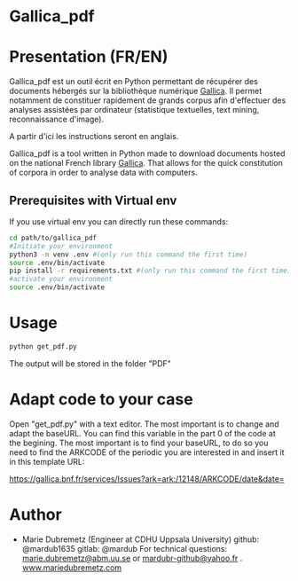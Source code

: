 Gallica_pdf
=======
# Presentation (FR/EN)
Gallica_pdf est un outil écrit en Python permettant de récupérer des documents hébergés sur la bibliothèque numérique 
<a href="http://gallica.bnf.fr/">Gallica</a>. Il permet notamment de constituer rapidement de grands corpus afin d'effectuer des analyses assistées par ordinateur (statistique textuelles, text mining, reconnaissance d'image).

A partir d'ici les instructions seront en anglais.

Gallica_pdf is a tool written in Python made to download documents hosted on the national French library <a href="http://gallica.bnf.fr/">Gallica</a>. That allows for the quick constitution of corpora in order to analyse data with computers.

## Prerequisites with Virtual env
If you use virtual env you can directly run these commands:
```bash
cd path/to/gallica_pdf
#Initiate your environment 
python3 -m venv .env #(only run this command the first time)
source .env/bin/activate  
pip install -r requirements.txt #(only run this command the first time)
#activate your environment
source .env/bin/activate 

```

# Usage 
```bash
python get_pdf.py

```
The output will be stored in the folder "PDF"

# Adapt code to your case
Open "get_pdf.py" with a text editor.
The most important is to change and adapt the baseURL. You can find this variable in the part 0 of the code at the begining.
The most important is to find your baseURL, to do so you need to find the ARKCODE of the periodic you are interested in
 and insert it in this template URL:


https://gallica.bnf.fr/services/Issues?ark=ark:/12148/ARKCODE/date&date=



# Author
* Marie Dubremetz (Engineer at CDHU Uppsala University) github: @mardub1635 gitlab: @mardub For technical questions: marie.dubremetz@abm.uu.se
 or mardubr-github@yahoo.fr . www.mariedubremetz.com
